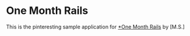 # One Month Rails

This is the pinteresting sample application for
 [*One Month Rails](http://onemonthrails.com)
 by [M.S.]